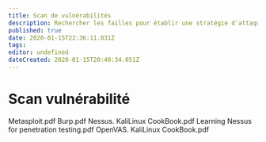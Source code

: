 ```yaml
---
title: Scan de vulnérabilités
description: Rechercher les failles pour établir une stratégie d'attaque efficace !
published: true
date: 2020-01-15T22:36:11.031Z
tags: 
editor: undefined
dateCreated: 2020-01-15T20:40:34.051Z
---
```


# Scan vulnérabilité


Metasploit.pdf
Burp.pdf
Nessus. KaliLinux CookBook.pdf
Learning Nessus for penetration testing.pdf
OpenVAS. KaliLinux CookBook.pdf
